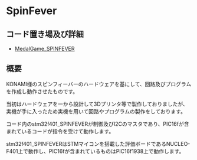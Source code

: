# SpinFever

## コード置き場及び詳細

- [MedalGame_SPINFEVER](https://github.com/UnknownSP/MedalGame_SPINFEVER)

## 概要

KONAMI様のスピンフィーバーのハードウェアを基にして、回路及びプログラムを作成し動作させたものです。

当初はハードウェアを一から設計して3Dプリンタ等で製作しておりましたが、実機が手に入ったため実機を用いて回路やプログラムの製作をしております。

コード内のstm32f401_SPINFEVERが制御及びI2Cのマスタであり、PIC16fが含まれているコードが指令を受けて動作します。

stm32f401_SPINFEVERはSTMマイコンを搭載した評価ボードであるNUCLEO-F401上で動作し、PIC16fが含まれているものはPIC16f1938上で動作します。